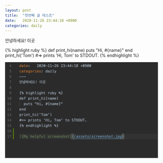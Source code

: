 ```yaml
---
layout: post
title:  "첫번째 글 테스트"
date:   2020-11-26 23:44:18 +0900
categories: daily
---
```

안녕하세요! 이곳

{% highlight ruby %}
def print_hi(name)
  puts "Hi, #{name}"
end
print_hi('Tom')
#=> prints 'Hi, Tom' to STDOUT.
{% endhighlight %}

![My helpful screenshot](assets/test.png)